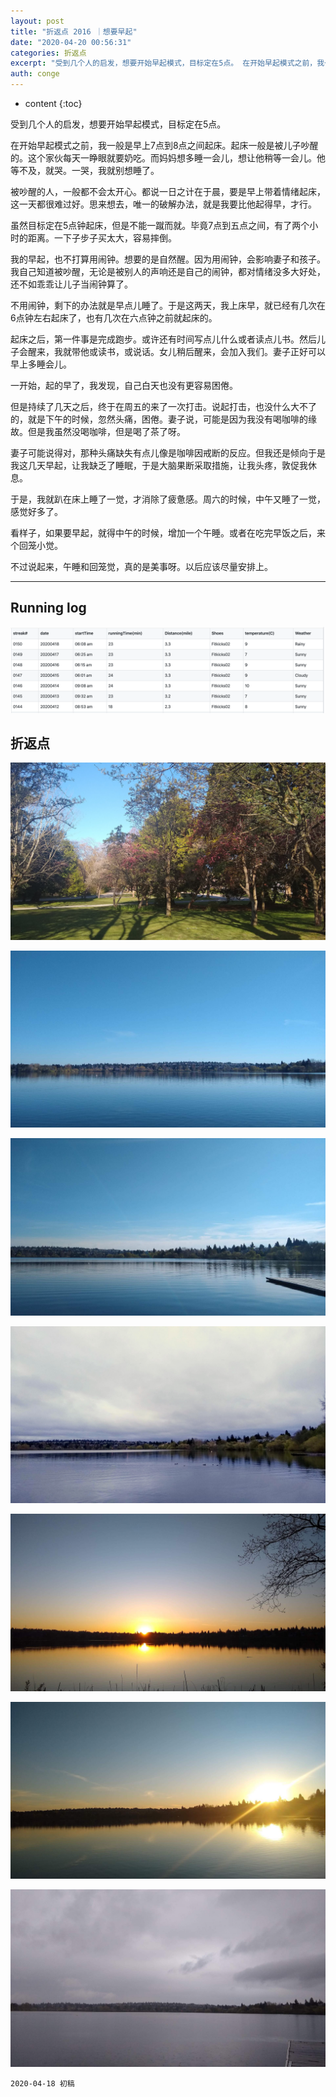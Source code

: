 ```yaml
---
layout: post
title: "折返点 2016 ｜想要早起"
date: "2020-04-20 00:56:31"
categories: 折返点
excerpt: "受到几个人的启发，想要开始早起模式，目标定在5点。 在开始早起模式之前，我一般是早上7点到8点之间起床。起床一般是被儿子吵醒的。这个家伙每天一睁..."
auth: conge
---
```

* content
{:toc}

受到几个人的启发，想要开始早起模式，目标定在5点。

在开始早起模式之前，我一般是早上7点到8点之间起床。起床一般是被儿子吵醒的。这个家伙每天一睁眼就要奶吃。而妈妈想多睡一会儿，想让他稍等一会儿。他等不及，就哭。一哭，我就别想睡了。

被吵醒的人，一般都不会太开心。都说一日之计在于晨，要是早上带着情绪起床，这一天都很难过好。思来想去，唯一的破解办法，就是我要比他起得早，才行。

虽然目标定在5点钟起床，但是不能一蹴而就。毕竟7点到五点之间，有了两个小时的距离。一下子步子买太大，容易摔倒。

我的早起，也不打算用闹钟。想要的是自然醒。因为用闹钟，会影响妻子和孩子。我自己知道被吵醒，无论是被别人的声响还是自己的闹钟，都对情绪没多大好处，还不如乖乖让儿子当闹钟算了。

不用闹钟，剩下的办法就是早点儿睡了。于是这两天，我上床早，就已经有几次在6点钟左右起床了，也有几次在六点钟之前就起床的。

起床之后，第一件事是完成跑步。或许还有时间写点儿什么或者读点儿书。然后儿子会醒来，我就带他或读书，或说话。女儿稍后醒来，会加入我们。妻子正好可以早上多睡会儿。

一开始，起的早了，我发现，自己白天也没有更容易困倦。

但是持续了几天之后，终于在周五的来了一次打击。说起打击，也没什么大不了的，就是下午的时候，忽然头痛，困倦。妻子说，可能是因为我没有喝咖啡的缘故。但是我虽然没喝咖啡，但是喝了茶了呀。

妻子可能说得对，那种头痛缺失有点儿像是咖啡因戒断的反应。但我还是倾向于是我这几天早起，让我缺乏了睡眠，于是大脑果断采取措施，让我头疼，敦促我休息。

于是，我就趴在床上睡了一觉，才消除了疲惫感。周六的时候，中午又睡了一觉，感觉好多了。

看样子，如果要早起，就得中午的时候，增加一个午睡。或者在吃完早饭之后，来个回笼小觉。

不过说起来，午睡和回笼觉，真的是美事呀。以后应该尽量安排上。

----------

## Running log
![Running long week 16,2020](/assets/images/折返点/118382-2e75d8219265a3e9.png)

## 折返点
![20200412.jpg](/assets/images/折返点/118382-2f73cca848c738a1.jpg)

![20200413.jpg](/assets/images/折返点/118382-649ee29e895a4200.jpg)

![20200414.jpg](/assets/images/折返点/118382-0b19f6f5f7d4c1a7.jpg)

![20200415.jpg](/assets/images/折返点/118382-137095665a876d1f.jpg)

![20200416.jpg](/assets/images/折返点/118382-2ffca8005aeacca1.jpg)

![20200417.jpg](/assets/images/折返点/118382-bff41013b4f93d63.jpg)

![20200418.jpg](/assets/images/折返点/118382-4b5b189f39341521.jpg)

```
2020-04-18 初稿
```
